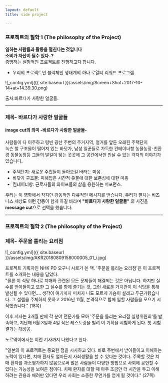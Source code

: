 ```yaml
---
layout: default
title: side project

---
```


### 프로젝트의 철학 1 (The philosophy of the Project)   
**일하는 사람들과 활동을 펼친다는 것입니다**     
**소비가 자산이 될수 있다..?**  
증명하는  실험적인 프로젝트를 진행하고자 합니다.    
  - 우리의 프로젝트인 블럭체인 생태계의 하나 로얄티 리워드 프로그램  
  
![_config.yml]({{ site.baseurl }}/assets/img/Screen+Shot+2017-10-14+at+14.39.30.png)  

출처:바르다가 사랑한 얼굴들.

---------


### 제목- 바르다가 사랑한 얼굴들
#### image cut의 의미 -바르다가 사랑한 얼굴들-    
    
사람들이 다 이주하고 텅빈 광산 주변의 주거지역, 철거를 앞둔 오래된 주택단지  
녹슨 철 구조물이 떨어져 있는 바닷가, 남성 일꾼들로 가득한 컨테이너항 농물농장-친환경 동물농장등 그들의 발길이 닿는 곳곳에 그 공간에서만 만날 수 있는 각자의 이야기가 있습니다.  

- 주택단지: 새로운 주민들이 돌아오길 바라는 마음.  
- 바닷가 구조물: 피해입은 시간적 유물에 대한 보존성에 대한 마음
- 컨테이너항: 근로자들의 와이프들의 삶을 응원하는 퍼포먼스.

우리는 이 영화에서 작지만 감동적인 다큐적인 메시지를 받습니다.
우리가 펼치는 비즈니스 세상도 이런 감동이 함게 하길 바라며 **"바르다가 사랑한 얼굴들"** 의 사진을 **message cut**으로 선택을 했습니다.

-------------------------------------------------

### 프로젝트의 철학 2 (The philosophy of the Project) 
### 제목- 주문을 틀리는 요리점

![_config.yml]({{ site.baseurl }}/assets/img/AKR20180809158000005_01_i.jpg)

프로젝트 기획자인 NHK PD 오구니 시로가 쓴 책.
'주문을 틀리는 요리점'은 이 프로젝트를 소개하는 내용을 담았다.   
"물론 이 식당 하나로 치매와 관련된 모든 문제들이 해결되는 것은 아닙니다. 하지만 실수를 받아들이고 또한 그 실수를 함께 즐기는 것, 그런 새로운 가치관이 이 식당을 통해 발신될 수 있다면…. 생각이 여기까지 미치자 나도 모르게 가슴이 설레고 두근거렸습니다. 그 설렘을 주체하지 못하고 2016년 11월, 본격적으로 함께 일할 사람들을 모으기 시작했습니다." (18쪽)

이후 저자는 3개월 만에 각 분야 전문가를 모아 '주문을 틀리는 요리점 실행위원회'를 발족하고, 지난해 6월 3일과 4일 작은 레스토랑을 빌려 이 기획을 시험하게 된다. 첫 시험 결과는 대성공.

노르웨이에서는 이런 기사까지 나왔다고 한다.

"일본의 이 프로젝트는 중요한 점을 시사하고 있다. 바로 주변에서 받아들이고 이해하는 노력이 있다면, 치매 환자도 얼마든지 사회생활을 할 수 있다는 것이다. 주목할 것은 치매 환자를 과소평가하지 않음으로써 많은 사람들이 다양한 방법으로 사회에 공헌할 수 있다는 가능성을 보여준 점이다. 치매 환자를 대할 때 아주 조금만 더 시간을 두고 이해하려는 관용과 배려만 있다면 우리 사회는 소중한 무언가를 얻게 될 것이다." (27쪽)
